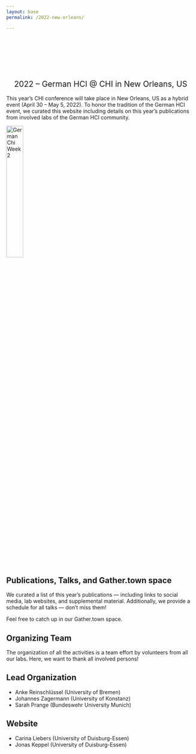 ```yaml
---
layout: base
permalink: /2022-new-orleans/

---
```

<br>
<br>
<br>
<br>
<br>
<h2 style="font-weight: 400; text-align: center">2022 – German HCI @ CHI in New Orleans, US</h2>

This year’s CHI conference will take place in New Orleans, US as a hybrid event (April 30 – May 5, 2022). To honor the tradition of the German HCI event, we curated this website including details on this year’s publications from involved labs of the German HCI community.  

<img src="https://user-images.githubusercontent.com/111348509/234107124-eaac9cdb-ed36-4d9a-8ffd-1ebc18078b23.jpg" alt="German Chi Week 2" style="width:30%;">


## Publications, Talks, and Gather.town space
We curated a list of this year’s publications — including links to social media, lab websites, and supplemental material. Additionally, we provide a schedule for all talks — don’t miss them!

Feel free to catch up in our Gather.town space.

## Organizing Team
The organization of all the activities is a team effort by volunteers from all our labs. Here, we want to thank all involved persons!

## Lead Organization
- Anke Reinschlüssel (University of Bremen) 
- Johannes Zagermann (University of Konstanz)
- Sarah Prange (Bundeswehr University Munich)

## Website
- Carina Liebers (University of Duisburg-Essen)
- Jonas Keppel (University of Duisburg-Essen)

